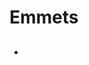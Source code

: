 # Emmets

## <!-- nav>ul>li  -->
<nav>
        <ul>
            <li></li>
        </ul>
    </nav>

## <!-- div+p+bq -->
<div></div>
    <p></p>
    <blockquote></blockquote>